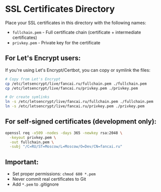 # SSL Certificates Directory

Place your SSL certificates in this directory with the following names:

- `fullchain.pem` - Full certificate chain (certificate + intermediate certificates)
- `privkey.pem` - Private key for the certificate

## For Let's Encrypt users:
If you're using Let's Encrypt/Certbot, you can copy or symlink the files:

```bash
# Copy from Let's Encrypt
cp /etc/letsencrypt/live/fancai.ru/fullchain.pem ./fullchain.pem
cp /etc/letsencrypt/live/fancai.ru/privkey.pem ./privkey.pem

# Or create symlinks
ln -s /etc/letsencrypt/live/fancai.ru/fullchain.pem ./fullchain.pem
ln -s /etc/letsencrypt/live/fancai.ru/privkey.pem ./privkey.pem
```

## For self-signed certificates (development only):
```bash
openssl req -x509 -nodes -days 365 -newkey rsa:2048 \
  -keyout privkey.pem \
  -out fullchain.pem \
  -subj "/C=RU/ST=Moscow/L=Moscow/O=Dev/CN=fancai.ru"
```

## Important:
- Set proper permissions: `chmod 600 *.pem`
- Never commit real certificates to Git
- Add `*.pem` to .gitignore